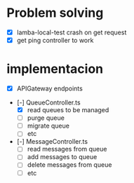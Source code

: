 # Problem solving
- [x] lamba-local-test crash on get request
- [x] get ping controller to work

# implementacion
- [x] APIGateway endpoints
- [-] QueueController.ts 
    - [x] read queues to be managed
    - [ ] purge queue
    - [ ] migrate queue
    - [ ] etc
- [-] MessageController.ts
    - [ ] read messages from queue
    - [ ] add messages to queue
    - [ ] delete messages from queue
    - [ ] etc